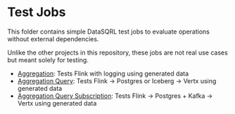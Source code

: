 # Test Jobs

This folder contains simple DataSQRL test jobs to evaluate operations without external dependencies.

Unlike the other projects in this repository, these jobs are not real use cases but meant solely for
testing.

* [Aggregation](aggregation-test.sqrl): Tests Flink with logging using generated data
* [Aggregation Query](aggregation-query-test.sqrl): Tests Flink -> Postgres or Iceberg -> Vertx using generated data
* [Aggregation Query Subscription](aggregation-query-subscription-test.sqrl): Tests Flink -> Postgres + Kafka -> Vertx using generated data